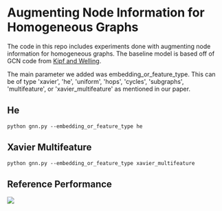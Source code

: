 # Augmenting Node Information for Homogeneous Graphs

The code in this repo includes experiments done with augmenting node information for homogeneous graphs. The baseline model is based off of GCN code from [Kipf and Welling](https://github.com/snap-stanford/ogb/tree/master/examples/linkproppred/ddi). 

The main parameter we added was embedding_or_feature_type. This can be of type 'xavier', 'he', 'uniform', 'hops', 'cycles', 'subgraphs', 'multifeature',  or 'xavier_multifeature' as mentioned in our paper. 

## He
```
python gnn.py --embedding_or_feature_type he
```

## Xavier Multifeature
```
python gnn.py --embedding_or_feature_type xavier_multifeature
```

## Reference Performance

<img src='https://user-images.githubusercontent.com/47932450/111916982-d454de00-8a3a-11eb-8019-dcd860ac33c9.png'/>
